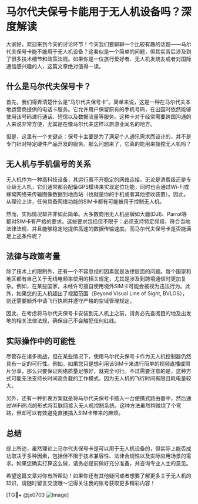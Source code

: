 # 马尔代夫保号卡能用于无人机设备吗？深度解读

大家好，欢迎来到今天的讨论环节！今天我们要聊聊一个比较有趣的话题——马尔代夫保号卡能不能用于无人机设备？这看似是一个简单的问题，但其实背后涉及到了很多技术细节和政策法规。如果你是一位旅行爱好者、无人机发烧友或者对国际通信感兴趣的人，这篇文章绝对值得一读。

## 什么是马尔代夫保号卡？

首先，我们得弄清楚什么是“马尔代夫保号卡”。简单来说，这是一种在马尔代夫本地运营商提供的电话卡服务。它允许用户保留原有的手机号码，在出国时依然能够使用该号码进行通话、短信以及数据流量等服务。这种卡对于经常需要跨国沟通的人来说非常方便，尤其是在像马尔代夫这样以旅游业闻名的地方。

但是，这里有一个关键点：保号卡主要是为了满足个人通讯需求而设计的，并不是专门针对特定硬件产品开发的服务。那么问题来了，它真的能用来操控无人机吗？

## 无人机与手机信号的关系

无人机作为一种高科技设备，其运行离不开稳定的网络连接。无论是消费级还是专业级无人机，它们通常都会配备GPS模块来实现定位功能，同时也会通过Wi-Fi或蜂窝网络来传输图像数据到地面站（也就是你的手机或者其他接收装置）。因此，从理论上讲，任何具备网络功能的SIM卡都有可能被用于控制无人机。

然而，实际情况却并非如此简单。大多数商用无人机品牌如大疆(DJI)、Parrot等都对SIM卡有严格的要求。这些要求包括但不限于：必须支持特定频段、符合当地法律法规、并且能够稳定地提供高速的数据传输速度。而马尔代夫保号卡是否能满足上述条件呢？

## 法律与政策考量

除了技术上的限制外，还有一个不容忽视的因素就是法律层面的问题。每个国家和地区都有自己关于无线电频率使用的相关规定，尤其是涉及到跨境通信时更加复杂。例如，在某些国家，未经许可擅自使用境外SIM卡可能会被视为违法行为。此外，如果您的无人机超出了视距范围（Beyond Visual Line of Sight, BVLOS），则还需要额外申请飞行执照并遵守严格的空域管理规定。

因此，在考虑将马尔代夫保号卡安装到无人机上之前，请务必先查阅目的地及出发地的相关法律法规，确保自己不会触犯任何红线。

## 实际操作中的可能性

尽管存在诸多挑战，但在某些情况下，使用马尔代夫保号卡作为无人机控制器仍然具有一定的可行性。例如，如果您只是想利用该SIM卡来进行简单的视频直播或照片分享，那么只要保证网络质量足够好，就完全可行。不过需要注意的是，这种方式可能无法支持长时间高负载的工作模式，因为无人机的飞行时间有限且耗电量较大。

另外，还有一种折衷方案就是将马尔代夫保号卡插入一台便携式路由器中，然后通过WiFi热点的形式将互联网接入无人机控制系统。这种方法虽然稍微绕了个弯路，但却可以有效避免直接插入SIM卡带来的麻烦。

## 总结

综上所述，虽然理论上马尔代夫保号卡是可以用于无人机设备的，但实际上能否成功取决于多种因素，包括但不限于技术兼容性、法律合规性以及实际应用场景的需求。如果您确实打算这么做，请务必提前做好充分准备，并咨询专业人士的意见。

希望这篇文章对你有所帮助！如果你还有其他疑问或者想要了解更多关于无人机的知识，请随时留言交流哦～记得关注我的账号获取更多精彩内容！

[TG💪+ @jx0703 ![Image](https://github.com/user-attachments/assets/dbca1d08-cadb-493c-b0ec-ad6f7a83f270)]